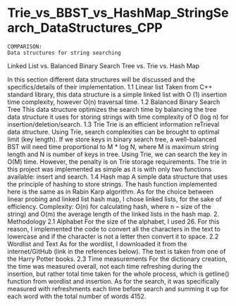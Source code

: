 # Trie_vs_BBST_vs_HashMap_StringSearch_DataStructures_CPP
    COMPARISON:
    Data structures for string searching
Linked List 
vs. 
Balanced Binary Search Tree 
vs.
Trie
vs.
Hash Map

In this section different data structures will be discussed and the specifics/details of
their implementation.
1.1 Linear list
Taken from C++ standard library, this data structure is a simple linked list with
O (1) insertion time complexity, however O(n) traversal time.
1.2 Balanced Binary Search Tree
This data structure optimizes the search time by balancing the tree data structure it
uses for storing strings with time complexity of O (log n) for insertion/deletion/search.
1.3 Trie
Trie is an efficient information reTrieval data structure. Using Trie, search
complexities can be brought to optimal limit (key length). If we store keys in binary
search tree, a well-balanced BST will need time proportional to M * log N, where M is
maximum string length and N is number of keys in tree. Using Trie, we can search the
key in O(M) time. However, the penalty is on Trie storage requirements.
The trie in this project was implemented as simple as it is with only two functions
available: insert and search.
1.4 Hash map
A simple data structure that uses the principle of hashing to store strings. The
hash function implemented here is the same as in Rabin Karp algorithm. As for the
choice between linear probing and linked list hash map, I chose linked lists, for the sake
of efficiency. Complexity: O(n) for calculating hash, where n – size of the string) and
O(m) the average length of the linked lists in the hash map.
2. Methodology
2.1 Alphabet
For the size of the alphabet, I used 26. For this reason, I implemented the code to
convert all the characters in the text to lowercase and if the character is not a letter
then convert it to space.
2.2 Wordlist and Text
As for the wordlist, I downloaded it from the internet/GitHub (link in the references
below). The text is taken from one of the Harry Potter books.
2.3 Time measurements
For the dictionary creation, the time was measured overall, not each time refreshing
during the insertion, but rather total time taken for the whole process, which is
getline() function from wordlist and insertion.
As for the search, it was specifically measured with refreshments each time before
search and summing it up for each word with the total number of words 4152.
